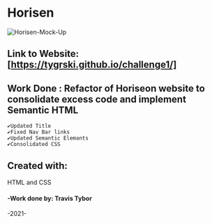 # Horisen 
![Horisen-Mock-Up](https://user-images.githubusercontent.com/77369211/129429727-b5506b5a-f3db-423d-aef4-35b65c252225.jpg)
## Link to Website: [https://tygrski.github.io/challenge1/]

## Work Done : Refactor of Horiseon website to consolidate excess code and implement Semantic HTML
    ✔Updated Title 
    ✔Fixed Nav Bar links 
    ✔Updated Semantic Elemants 
    ✔Consolidated CSS
## Created with:
   HTML and CSS

#### -Work done by: Travis Tybor

-2021-








































